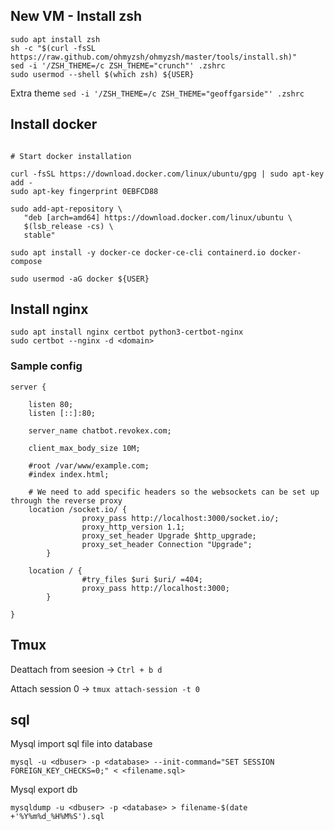 ## New VM - Install zsh
```
sudo apt install zsh
sh -c "$(curl -fsSL https://raw.github.com/ohmyzsh/ohmyzsh/master/tools/install.sh)"
sed -i '/ZSH_THEME=/c ZSH_THEME="crunch"' .zshrc
sudo usermod --shell $(which zsh) ${USER}
```

Extra theme
`sed -i '/ZSH_THEME=/c ZSH_THEME="geoffgarside"' .zshrc`


## Install docker

```

# Start docker installation

curl -fsSL https://download.docker.com/linux/ubuntu/gpg | sudo apt-key add -
sudo apt-key fingerprint 0EBFCD88

sudo add-apt-repository \
   "deb [arch=amd64] https://download.docker.com/linux/ubuntu \
   $(lsb_release -cs) \
   stable"

sudo apt install -y docker-ce docker-ce-cli containerd.io docker-compose

sudo usermod -aG docker ${USER}
```
## Install nginx

```
sudo apt install nginx certbot python3-certbot-nginx
sudo certbot --nginx -d <domain>
```

### Sample config

```
server {

    listen 80;
    listen [::]:80;

    server_name chatbot.revokex.com;

    client_max_body_size 10M;
    
    #root /var/www/example.com;
    #index index.html;

    # We need to add specific headers so the websockets can be set up through the reverse proxy
    location /socket.io/ {
                proxy_pass http://localhost:3000/socket.io/;
                proxy_http_version 1.1;
                proxy_set_header Upgrade $http_upgrade;
                proxy_set_header Connection "Upgrade";
        }

    location / {
                #try_files $uri $uri/ =404;
                proxy_pass http://localhost:3000;
        }

}

```

## Tmux

Deattach from seesion -> `Ctrl + b d`

Attach session 0 -> `tmux attach-session -t 0`

## sql

Mysql import sql file into database
```
mysql -u <dbuser> -p <database> --init-command="SET SESSION FOREIGN_KEY_CHECKS=0;" < <filename.sql>
```

Mysql export db

```
mysqldump -u <dbuser> -p <database> > filename-$(date +'%Y%m%d_%H%M%S').sql
```
